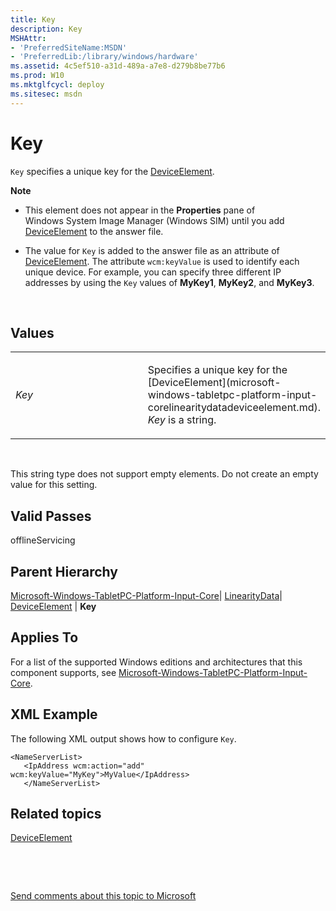 ```yaml
---
title: Key
description: Key
MSHAttr:
- 'PreferredSiteName:MSDN'
- 'PreferredLib:/library/windows/hardware'
ms.assetid: 4c5ef510-a31d-489a-a7e8-d279b8be77b6
ms.prod: W10
ms.mktglfcycl: deploy
ms.sitesec: msdn
---
```


# Key


`Key` specifies a unique key for the [DeviceElement](microsoft-windows-tabletpc-platform-input-corelinearitydatadeviceelement.md).

**Note**  
-   This element does not appear in the **Properties** pane of Windows System Image Manager (Windows SIM) until you add [DeviceElement](microsoft-windows-tabletpc-platform-input-corelinearitydatadeviceelement.md) to the answer file.

-   The value for `Key` is added to the answer file as an attribute of [DeviceElement](microsoft-windows-tabletpc-platform-input-corelinearitydatadeviceelement.md). The attribute `wcm:keyValue` is used to identify each unique device. For example, you can specify three different IP addresses by using the `Key` values of **MyKey1**, **MyKey2**, and **MyKey3**.

 

## Values


<table>
<colgroup>
<col width="50%" />
<col width="50%" />
</colgroup>
<tbody>
<tr class="odd">
<td><p><em>Key</em></p></td>
<td><p>Specifies a unique key for the [DeviceElement](microsoft-windows-tabletpc-platform-input-corelinearitydatadeviceelement.md). <em>Key</em> is a string.</p></td>
</tr>
</tbody>
</table>

 

This string type does not support empty elements. Do not create an empty value for this setting.

## Valid Passes


offlineServicing

## Parent Hierarchy


[Microsoft-Windows-TabletPC-Platform-Input-Core](microsoft-windows-tabletpc-platform-input-core.md)| [LinearityData](microsoft-windows-tabletpc-platform-input-corelinearitydata.md)| [DeviceElement](microsoft-windows-tabletpc-platform-input-corelinearitydatadeviceelement.md) | **Key**

## Applies To


For a list of the supported Windows editions and architectures that this component supports, see [Microsoft-Windows-TabletPC-Platform-Input-Core](microsoft-windows-tabletpc-platform-input-core.md).

## XML Example


The following XML output shows how to configure `Key`.

``` syntax
<NameServerList>
   <IpAddress wcm:action="add" wcm:keyValue="MyKey">MyValue</IpAddress> 
   </NameServerList>
```

## Related topics


[DeviceElement](microsoft-windows-tabletpc-platform-input-corelinearitydatadeviceelement.md)

 

 

[Send comments about this topic to Microsoft](mailto:wsddocfb@microsoft.com?subject=Documentation%20feedback%20%5Bp_unattend\p_unattend%5D:%20Key%20%20RELEASE:%20%2810/3/2016%29&body=%0A%0APRIVACY%20STATEMENT%0A%0AWe%20use%20your%20feedback%20to%20improve%20the%20documentation.%20We%20don't%20use%20your%20email%20address%20for%20any%20other%20purpose,%20and%20we'll%20remove%20your%20email%20address%20from%20our%20system%20after%20the%20issue%20that%20you're%20reporting%20is%20fixed.%20While%20we're%20working%20to%20fix%20this%20issue,%20we%20might%20send%20you%20an%20email%20message%20to%20ask%20for%20more%20info.%20Later,%20we%20might%20also%20send%20you%20an%20email%20message%20to%20let%20you%20know%20that%20we've%20addressed%20your%20feedback.%0A%0AFor%20more%20info%20about%20Microsoft's%20privacy%20policy,%20see%20http://privacy.microsoft.com/default.aspx. "Send comments about this topic to Microsoft")





